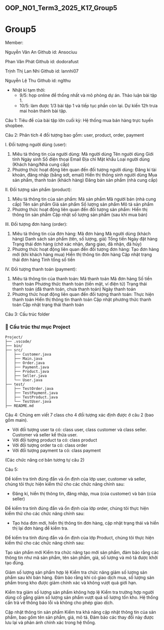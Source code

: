 ## OOP_NO1_Term3_2025_K17_Group5

# Group5

Member:

Nguyễn Văn An
Github id: Ansociuu

Phan Văn Phát
Github id: dodorafust

Trịnh Thị Lan Nhi
Github id: lannhi07

Nguyễn Lệ Thu
Github id: nglthu


- Nhật kí tạm thời: 
  + 9/5: họp online để thống nhất và mô phỏng dự án. Thảo luận bài tập 1.
  + 10/5: làm được 1/3 bài tập 1 và tiếp tục phần còn lại. Dự kiến 12h trưa mai hoàn thành bài tập.

Câu 1: Tiêu đề của bài tập lớn cuối kỳ: Hệ thống mua bán hàng trực tuyến shopbee.

Câu 2: Phân tích 4 đối tượng bao gồm: user, product, order, payment

I. Đối tượng người dùng (user):
1. Miêu tả thông tin của người dùng:
Mã người dùng
Tên người dùng
Giới tính
Ngày sinh
Số điện thoại
Email
Địa chỉ
Mật khẩu
Loại người dùng (Khách hàng/Nhà cung cấp)
2. Phương thức hoạt động liên quan đến đối tượng người dùng:
Đăng kí tài khoản, đăng nhập (bằng sdt, email)
Hiển thị thông sinh người dùng
Mua sản phẩm, thanh toán (khách hàng)
Đăng bán sản phẩm (nhà cung cấp)

II. Đối tượng sản phẩm (product):
1. Miêu tả thông tin của sản phẩm:
Mã sản phẩm
Mã người bán (nhà cung cấp)
Tên sản phẩm
Giá sản phẩm
Số lượng sản phẩm
Mô tả sản phẩm
2. Phương thức hoạt động liên quan đến đối tượng sản phẩm:
Hiển thị thông tin sản phẩm
Cập nhật số lượng sản phẩm (sau khi mua bán)

III. Đối tượng đơn hàng (order):
1. Miêu tả thông tin của đơn hàng:
Mã đơn hàng
Mã người dùng (khách hàng)
Danh sách sản phẩm (tên, số lượng, giá)
Tổng tiền
Ngày đặt hàng
Trạng thái đơn hàng (chờ xác nhận, đang giao, đã nhận, đã hủy)
2. Phương thức hoạt động liên quan đến đối tượng đơn hàng:
Tạo đơn hàng mới (khi khách hàng mua)
Hiển thị thông tin đơn hàng
Cập nhật trạng thái đơn hàng
Tính tổng số tiền

IV. Đối tượng thanh toán (payment):
1. Miêu tả thông tin của thanh toán:
Mã thanh toán
Mã đơn hàng
Số tiền thanh toán
Phương thức thanh toán (tiền mặt, ví điện tử)
Trạng thái thanh toán (đã thanh toán, chưa thanh toán)
Ngày thanh toán
2. Phương thức hoạt động liên quan đến đối tượng thanh toán:
Thực hiện thanh toán
Hiển thị thông tin thanh toán
Cập nhật phương thức thanh toán
Cập nhật trạng thái thanh toán

Câu 3: Cấu trúc folder

### 📁 Cấu trúc thư mục Project

```plaintext
Project/
├── .vscode/
├── bin/
├── src/
│   ├── Customer.java
│   ├── Main.java
│   ├── Order.java
│   ├── Payment.java
│   ├── Product.java
│   ├── Seller.java
│   └── User.java
├── test/
│   ├── TestOrder.java
│   ├── TestPayment.java
│   ├── TestProduct.java
│   └── TestUser.java
├── README.md

```


Câu 4: Chúng em viết 7 class cho 4 đối tượng xác định được ở câu 2 (bao gồm main). 
- Với đối tượng user ta có: class user, class customer và class seller. Customer và seller kế thừa user. 
- Với đối tượng product ta có: class product 
- Với đối tượng order ta có: class order
- Với đối tượng payment ta có: class payment

(Các chức năng cơ bản tương tự câu 2)


Câu 5:

Để kiểm tra tính đúng đắn và ổn định của lớp user, customer và seller, chúng tôi thực hiện kiểm thử cho các chức năng chính sau:
  - Đăng kí, hiển thị thông tin, đăng nhập, mua (của customer) và bán (của seller)

Để kiểm tra tính đúng đắn và ổn định của lớp order, chúng tôi thực hiện kiểm thử cho các chức năng chính sau:
  - Tạo hóa đơn mới, hiển thị thông tin đơn hàng, cập nhật trạng thái và hiển thị lại đơn hàng để kiểm tra. 

Để kiểm tra tính đúng đắn và ổn định của lớp Product, chúng tôi thực hiện kiểm thử cho các chức năng chính sau:


Tạo sản phẩm mới
Kiểm tra chức năng tạo mới sản phẩm, đảm bảo rằng các thông tin như mã sản phẩm, tên sản phẩm, giá, số lượng và mô tả được khởi tạo đúng.

Giảm số lượng sản phẩm hợp lệ
Kiểm tra chức năng giảm số lượng sản phẩm sau khi bán hàng. Đảm bảo rằng khi có giao dịch mua, số lượng sản phẩm trong kho được giảm chính xác và không vượt quá giới hạn.

Kiểm tra giảm số lượng sản phẩm không hợp lệ
Kiểm tra trường hợp người dùng cố gắng giảm số lượng sản phẩm vượt quá số lượng tồn kho. Hệ thống cần trả về thông báo lỗi và không cho phép giao dịch.

Cập nhật thông tin sản phẩm
Kiểm tra khả năng cập nhật thông tin của sản phẩm, bao gồm tên sản phẩm, giá, mô tả. Đảm bảo các thay đổi này được lưu lại và phản ánh chính xác trong hệ thống.

